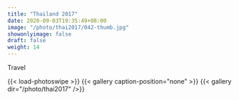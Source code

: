 ```yaml
---
title: "Thailand 2017"
date: 2020-09-03T19:35:49+08:00
image: "/photo/thai2017/042-thumb.jpg"
showonlyimage: false
draft: false
weight: 14
---
```

Travel
<!--more-->
{{< load-photoswipe >}} 
{{< gallery caption-position="none" >}}
{{< gallery dir="/photo/thai2017" />}}